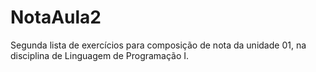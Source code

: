 # NotaAula2
Segunda lista de exercícios para composição de nota da unidade 01, na disciplina de Linguagem de Programação I.
